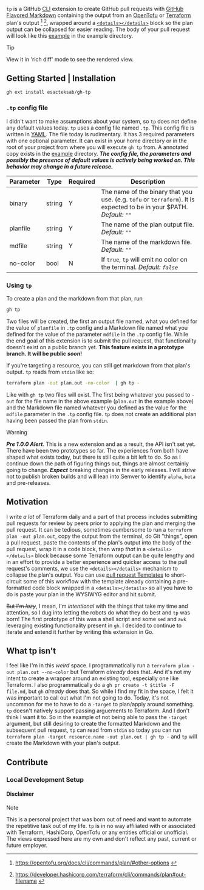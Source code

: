 `tp` is a GitHub [CLI](https://github.com/cli/cli) extension to create GitHub pull requests with [GitHub Flavored Markdown](https://docs.github.com/en/get-started/writing-on-github/getting-started-with-writing-and-formatting-on-github/about-writing-and-formatting-on-github) containing the output from an [OpenTofu](https://opentofu.org/) or [Terraform](https://www.terraform.io/) plan's output [^1] [^2], wrapped around a [`<details></details>`](https://docs.github.com/en/get-started/writing-on-github/working-with-advanced-formatting/organizing-information-with-collapsed-sections) block so the plan output can be collapsed for easier reading. The body of your pull request will look like this [example](./example/EXAMPLE-PR.md) in the example directory.

> [!TIP]
> View it in 'rich diff' mode to see the rendered view.

## Getting Started | Installation

```bash
gh ext install esacteksab/gh-tp
```

### `.tp` config file

I didn't want to make assumptions about your system, so `tp` does not define any default values today. `tp` uses a config file named `.tp`. This config file is written in [YAML](https://yaml.org/). The file today is rudimentary. It has 3 required parameters with one optional parameter. It can exist in your home directory or in the root of your project from where you will execute `gh tp` from. A annotated copy exists in the [example](./example) directory. **_The config file, the parameters and possibly the presence of default values is actively being worked on. This behavior may change in a future release._**

| Parameter | Type   | Required | Description                                                                                                            |
| --------- | ------ | -------- | ---------------------------------------------------------------------------------------------------------------------- |
| binary    | string | Y        | The name of the binary that you use. (e.g. `tofu` or `terraform`). It is expected to be in your $PATH. _Default: `""`_ |
| planfile  | string | Y        | The name of the plan output file. _Default: `""`_                                                                      |
| mdfile    | string | Y        | The name of the markdown file. _Default: `""`_                                                                         |
| no-color  | bool   | N        | If `true`, `tp` will emit no color on the terminal. _Default: `false`_                                                 |

### Using `tp`

To create a plan and the markdown from that plan, run

```bash
gh tp
```

Two files will be created, the first an output file named, what you defined for the value of `planfile` in `.tp` config and a Markdown file named what you defined for the value of the parameter `mdfile` in the `.tp` config file. While the end goal of this extension is to submit the pull request, that functionality doesn't exist on a public branch yet. **This feature exists in a prototype branch. It will be public _soon_!**

If you're targeting a resource, you can still get markdown from that plan's output. `tp` reads from `stdin` like so:

```bash
terraform plan -out plan.out -no-color  | gh tp -
```

Like with `gh tp` two files will exist. The first being whatever you passed to `-out` for the file name in the above example (`plan.out` in the example above) and the Markdown file named whatever you defined as the value for the `mdfile` parameter in the `.tp` config file. `tp` does not create an additional plan having been passed the plan from `stdin`.

<!--`tp` also supports command-line flags as well as source environment variables. More [below](#disclaimer)-->

> [!WARNING]
> **_Pre 1.0.0 Alert_**. This is a new extension and as a result, the API isn't set yet. There have been two prototypes so far. The experiences from both have shaped what exists today, but there is still quite a bit left to do. So as I continue down the path of figuring things out, things are almost certainly going to change. **_Expect_** breaking changes in the early releases. I will _strive_ not to publish broken builds and will lean into Semver to identify `alpha`, `beta` and pre-releases.

## Motivation

I write _a lot_ of Terraform daily and a part of that process includes submitting pull requests for review by peers prior to applying the plan and merging the pull request. It can be tedious, sometimes cumbersome to run a `terraform plan -out plan.out`, copy the output from the terminal, do Git "things", open a pull request, paste the contents of the plan's output into the body of the pull request, wrap it in a code block, then wrap _that_ in a `<details></details>` block because some Terraform output can be quite lengthy and in an effort to provide a better experience and quicker access to the pull request's comments, we use the `<details></details>` mechanism to collapse the plan's output. You can use [pull request Templates](https://docs.github.com/en/communities/using-templates-to-encourage-useful-issues-and-pull-requests) to short-circuit some of this workflow with the template already containing a pre-formatted code block wrapped in a `<details></details>` so all you have to do is paste your plan in the WYSIWYG editor and hit submit.

~~But I'm _lazy_~~, I mean, I'm _intentional_ with the things that take my time and attention, so I dug into letting the robots do what they do best and `tp` was born! The first prototype of this was a shell script and some `sed` and `awk` leveraging existing functionality present in `gh`. I decided to continue to iterate and extend it further by writing this extension in Go.

## What tp isn't

I feel like I'm in this _weird_ space. I programmatically run a `terraform plan -out plan.out --no-color` but Terraform _already_ does that. And it's not my intent to create a wrapper around an existing tool, especially one like Terraform. I also programmatically do a `gh pr create -t $title -F file.md`, but `gh` _already_ does that. So while I find my fit in the space, I felt it was important to call out what I'm not going to do. Today, it's not uncommon for me to have to do a `-target` to plan/apply around something. `tp` doesn't natively support passing arguements to Terraform. And I don't think I want it to. So in the example of not being able to pass the `-target` argument, but still desiring to create the formatted Markdown and the subsequent pull request, `tp` can read from `stdin` so today you can run `terraform plan -target resource.name -out plan.out | gh tp -` and `tp` will create the Markdown with your plan's output.

## Contribute

### Local Development Setup

#### Disclaimer

> [!NOTE]
> This is a personal project that was born out of need and want to automate the repetitive task out of my life. `tp` is in no way affiliated with or associated with Terraform, HashiCorp, OpenTofu or any entities official or unofficial. The views expressed here are my own and don't reflect any past, current or future employer.

<!--I'm left feeling like "Create the targeted plan with Terraform and let `tp` do the rest! While doing early prototyping, leaning into HashiCorp's example of how to use the `terraform-exec` library, I had in a `tf.Init` and while iterating, I kept doing an init and it kept downloading providers. I'm pretty certain I got rate-limited by the registry. So do I allow a `-i --init` to be passed so folks can do it when they need to or do I jump back on the side of "Have Terraform do the init, come back to `tp` when you're ready!"?-->

[^1]: https://opentofu.org/docs/cli/commands/plan/#other-options <!-- markdownlint-disable-line MD034 -->

[^2]: https://developer.hashicorp.com/terraform/cli/commands/plan#out-filename <!-- markdownlint-disable-line MD034 -->

